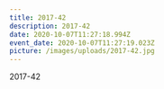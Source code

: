 ```yaml
---
title: 2017-42
description: 2017-42
date: 2020-10-07T11:27:18.994Z
event_date: 2020-10-07T11:27:19.023Z
picture: /images/uploads/2017-42.jpg
---
```

2017-42